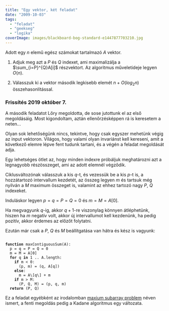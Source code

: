 ```yaml
---
title: "Egy vektor, két feladat"
date: "2009-10-03"
tags: 
  - "feladat"
  - "geekseg"
  - "logika"
coverImage: images/blackboard-bog-standard-e1447877703210.jpg
---
```


Adott egy $n$ elemű egész számokat tartalmazó $A$ vektor.

1. Adjuk meg azt a $P$ és $Q$ indexet, ami maximalizálja a $\sum_{i=P}^{Q}A[i]$ részvektort. Az algoritmus műveletideje legyen $O(n)$.

2. Válasszuk ki a vektor második legkisebb elemét $n + O(log_{2}n)$ összehasonlítással.

### Frissítés 2019 október 7.

A második feladatot Lőry megoldotta, de sose jutottunk el az első megoldásáig. Most kigondoltam, aztán ellenőrzésképpen rá is keresetem a neten...

Olyan sok lehetőségünk nincs, tekintve, hogy csak egyszer mehetünk végig az input vektoron. Világos, hogy valami olyan invariánst kell kereseni, amit a következő elemre lépve fent tudunk tartani, és a végén a feladat megoldását adja.

Egy lehetséges ötlet az, hogy minden indexre próbáljuk meghatározni azt a legnagyobb részösszeget, ami az adott elemnél végződik.

Ciklusváltozónak válasszuk a kis $q$-t, és vezessük be a kis $p$-t is, a hozzátartozó intervallum kezdetét, az összeg legyen $m$ és tartsuk még nyilván a $M$ maximum összeget is, valamint az ehhez tartozó nagy $P$, $Q$ indexeket.

Induláskor legyen $p = q = P = Q = 0$ és $m = M = A[0]$.

Ha megvagyunk $q$-ig, akkor $q + 1$-re viszonylag könnyen átléphetünk, hiszen ha $m$ negatív volt, akkor új intervallumot kell kezdenünk, ha pedig pozitív, akkor érdemes az előzőt folytatni.

Ezután már csak a $P$, $Q$ és $M$ beállítgatása van hátra és kész is vagyunk:

<pre><code>
<b>function</b> maxContiguousSum(A): 
  p = q = P = Q = 0
  m = M = A[0]
  <b>for</b> q <b>in</b> 1 .. A.length:
    <b>if</b> m < 0:
      (p, m) = (q, A[q])
    <b>else</b>:
      m = A\[q\] + m
    <b>if</b> m > M:
      (P, Q, M) = (p, q, m)
  <b>return</b> (P, Q)
</code></pre>

Ez a feladat egyébként az irodalomban [maxium subarray problem](https://en.wikipedia.org/wiki/Maximum_subarray_problem) néven ismert, a fenti megoldás pedig a Kadane algoritmus egy változata.
